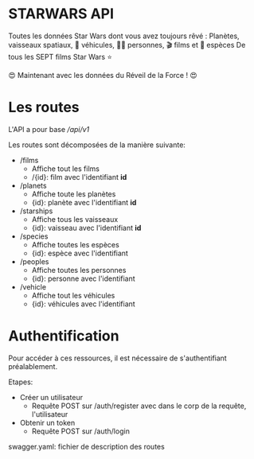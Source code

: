 # STARWARS API 

Toutes les données Star Wars dont vous avez toujours rêvé :
Planètes,  vaisseaux spatiaux, 🚗 véhicules, 🙍‍♂️ personnes, 🎬 films et 👾 espèces
De tous les SEPT films Star Wars ⭐

😍 Maintenant avec les données du Réveil de la Force ! 😍

# Les routes

L'API a pour base */api/v1*

Les routes sont décomposées de la manière suivante:
- /films
	- Affiche tout les films
	- /{id}: film avec l'identifiant **id**
- /planets
	- Affiche toute les planètes
	- {id}: planète avec l'identifiant **id**
- /starships
	- Affiche tous les vaisseaux
	- {id}: vaisseau avec l'identifiant **id**
- /species
	- Affiche toutes les espèces
	- {id}: espèce avec l'identifiant
- /peoples
	- Affiche toutes les personnes
	- {id}: personne avec l'identifiant
- /vehicle
	- Affiche tout les véhicules
	- {id}: véhicules avec l'identifiant

# Authentification

Pour accéder à ces ressources, il est nécessaire de s'authentifiant préalablement.

Etapes:
- Créer un utilisateur
	- Requête POST sur /auth/register avec dans le corp de la requête, l'utilisateur
- Obtenir un token
	- Requête POST sur /auth/login

swagger.yaml: fichier de description des routes
